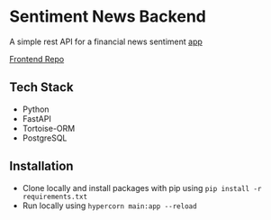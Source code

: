 # Sentiment News Backend
A simple rest API for a financial news sentiment [app](https://sentiment-news.vercel.app/)

[Frontend Repo](https://github.com/Marvin-Deng/Sentiment-News)

## Tech Stack
- Python
- FastAPI
- Tortoise-ORM
- PostgreSQL

## Installation
- Clone locally and install packages with pip using `pip install -r requirements.txt`
- Run locally using `hypercorn main:app --reload`

